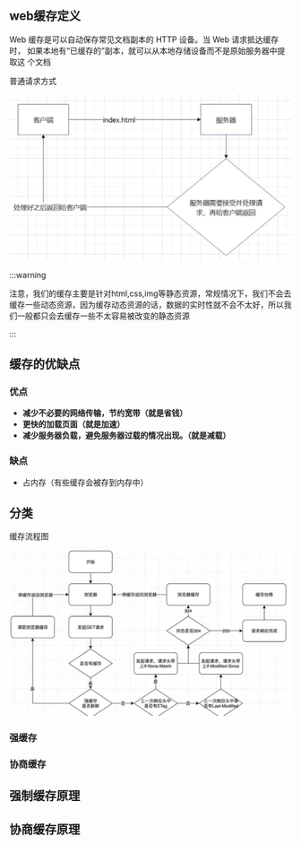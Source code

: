## web缓存定义

Web 缓存是可以自动保存常见文档副本的 HTTP 设备。当 Web 请求抵达缓存时， 如果本地有“已缓存的”副本，就可以从本地存储设备而不是原始服务器中提取这 个文档

普通请求方式

![](./img/请求方式.png)

:::warning

注意，我们的缓存主要是针对html,css,img等静态资源，常规情况下，我们不会去缓存一些动态资源，因为缓存动态资源的话，数据的实时性就不会不太好，所以我们一般都只会去缓存一些不太容易被改变的静态资源

:::

## 缓存的优缺点

### 优点

- **减少不必要的网络传输，节约宽带（就是省钱）**
- **更快的加载页面（就是加速）**
- **减少服务器负载，避免服务器过载的情况出现。（就是减载）**

### 缺点

- 占内存（有些缓存会被存到内存中）

## 分类

缓存流程图

![](./img/缓存流程图.png)

### 强缓存

### 协商缓存

## 强制缓存原理

## 协商缓存原理

